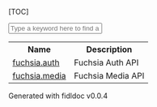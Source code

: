 [TOC]

<devsite-filter>
<input type="text" placeholder="Type a keyword here to find a FIDL">

<table>
<tr><th>Name</th><th>Description</th></tr>
<tr>
    <td><a href="fuchsia.auth/README.md">fuchsia.auth</a></td>
    <td>Fuchsia Auth API</td>
</tr>
<tr>
    <td><a href="fuchsia.media/README.md">fuchsia.media</a></td>
    <td>Fuchsia Media API</td>
</tr>
</table>

</devsite-filter>

Generated with fidldoc v0.0.4